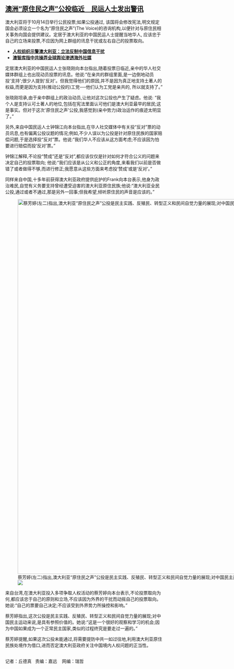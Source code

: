 <!--1695139800000-->
[澳洲“原住民之声”公投临近　民运人士发出警讯](https://www.rfa.org/mandarin/yataibaodao/junshiwaijiao/cl-09192023120103.html)
------

<p>澳大利亚将于10月14日举行公民投票;如果公投通过, 该国将会修改宪法,明文规定国会必须设立一个名为“原住民之声”(The Voice)的咨询机构,以便针对与原住民相关事务向国会提供建议。定居于澳大利亚的中国民运人士提醒当地华人, 应该忠于自己的立场来投票,不应因为网上群组的讯息干扰或左右自己的投票取向。</p><p></p><ul><li><strong><a href="https://www.rfa.org/mandarin/yataibaodao/junshiwaijiao/cl-03032023120826.html">人权组织示警澳大利亚：立法反制中国信息干扰</a></strong></li><li><a href="https://www.rfa.org/mandarin/yataibaodao/junshiwaijiao/cll-05102023084808.html"><strong>澳智库指中共操弄全球舆论渗透海外社媒</strong></a></li></ul><p></p><p>定居澳大利亚的中国民运人士张晓刚向本台指出,随着投票日临近,亲中的华人社交媒体群组上也出现动员投票的讯息。他说:“在亲共的群组里面,是一边倒地动员投'支持';很少人提到'反对'。但我觉得他们的原因,并不是因为真正地支持土著人的权益,而更是因为支持(推动公投的)工党──他们认为工党是亲共的, 所以就支持了。”</p><p>张晓刚坦承,由于亲中群组上的政治动员,让他对这次公投也产生了疑虑。他说: “我个人是支持认可土著人的地位,包括在宪法里面认可他们是澳大利亚最早的居民;这是事实。但对于这次'原住民之声'公投,我感觉到(亲中势力)政治运作的痕迹太明显了。”</p><p>另外,来自中国民运人士钟锦江向本台指出,在华人社交媒体中有关投“反对”票的动员讯息,也有偏离公投议题的情况;例如,不少人误以为公投是针对原住民族的国家赔偿问题,于是选择投“反对”票。他说:“我们华人不应该从这方面考虑;不应该因为怕要进行赔偿而投‘反对’票。”</p><p>钟锦江解释,不论投“赞成”还是“反对”,都应该仅仅是针对如何才符合公义的问题来决定自己的投票取向; 他说:“我们应该是从公义和公正的角度,来看我们以前是否做错了或者做得不够,而进行修正;我愿意从这些方面来考虑投‘赞成’或是‘反对’。”</p><p>同样来自中国,十多年前获得澳大利亚政府提供庇护的Frank向本台表示,他身为政治难民,自觉有义务要支持曾经遭受迫害的澳大利亚原住民族;他说:“澳大利亚全民公投,通过或者不通过,那是另外一回事;但我希望,倾听原住民的声音是应该的。”</p><p></p><p><figure class="image-richtext image-inline captioned" style="width:1600px;"><img alt="蔡芳婷(左二)指出,澳大利亚“原住民之声”公投是民主实践、反殖民、转型正义和民间自觉力量的展现;对中国民主运动来说,是具有参照价值的。 (蔡芳婷提供)" height="1200" src="https://www.rfa.org/mandarin/yataibaodao/junshiwaijiao/cl-09192023120103.html/852182b35a77.jpg/@@images/f2387af7-8c93-4dc6-a9c7-489f7f1046a1.jpeg" title="蔡芳婷.jpg" width="1600"/><figcaption class="image-caption">蔡芳婷(左二)指出,澳大利亚“原住民之声”公投是民主实践、反殖民、转型正义和民间自觉力量的展现;对中国民主运动来说,是具有参照价值的。 (蔡芳婷提供)</figcaption><small></small><div id="zoomattribute"><a data-caption="蔡芳婷(左二)指出,澳大利亚“原住民之声”公投是民主实践、反殖民、转型正义和民间自觉力量的展现;对中国民主运动来说,是具有参照价值的。 (蔡芳婷提供)" data-fancybox="" href="https://www.rfa.org/mandarin/yataibaodao/junshiwaijiao/cl-09192023120103.html/852182b35a77.jpg" id="single_image" title="蔡芳婷(左二)指出,澳大利亚“原住民之声”公投是民主实践、反殖民、转型正义和民间自觉力量的展现;对中国民主运动来说,是具有参照价值的。 (蔡芳婷提供)"><img src="/++plone++rfa-resources/img/icon-zoom.png"/></a></div></figure></p><p>来自台湾,在澳大利亚投入多项争取人权活动的蔡芳婷向本台表示,不论投票取向为何,都应该忠于自己的原则和立场,不应该因为外界的干扰而动摇自己的投票取向。她说:“自己的票要自己决定;不应该受到外界势力所操控和影响。”</p><p>蔡芳婷指出,这次公投是民主实践、反殖民、转型正义和民间自觉力量的展现;对中国民主运动来说,是具有参照价值的。她说:“这是一个很好的观察和学习的机会;因为中国如果成为一个正常民主国家,类似的过程终究是要走过一遍的。”</p><p>蔡芳婷提醒,如果这次公投未能通过,将需要提防中共一如过往地,利用澳大利亚原住民族处境作为借口,进而否定澳大利亚政府关注中国境内人权问题的正当性。</p><p><br/>记者：丘德真   责编：嘉远    网编：瑞哲</p>
